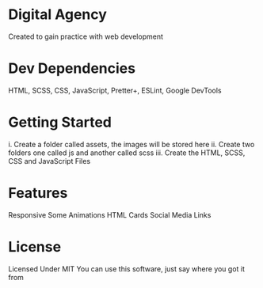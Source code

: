 # Digital Agency
Created to gain practice with web development
# Dev Dependencies
HTML, SCSS, CSS, JavaScript, Pretter+, ESLint, Google DevTools
# Getting Started
i. Create a folder called assets, the images will be stored here
ii. Create two folders one called js and another called scss
iii. Create the HTML, SCSS, CSS and JavaScript Files
# Features
Responsive
Some Animations
HTML Cards
Social Media Links
# License
Licensed Under MIT 
You can use this software, just say where you got it from
